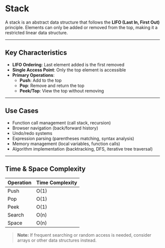 # Stack

A stack is an abstract data structure that follows the **LIFO (Last In, First Out)** principle. Elements can only be added or removed from the top, making it a restricted linear data structure.

---

## Key Characteristics

- **LIFO Ordering**: Last element added is the first removed
- **Single Access Point**: Only the top element is accessible
- **Primary Operations**:
  - **Push**: Add to the top
  - **Pop**: Remove and return the top
  - **Peek/Top**: View the top without removing

---

## Use Cases

- Function call management (call stack, recursion)
- Browser navigation (back/forward history)
- Undo/redo systems
- Expression parsing (parentheses matching, syntax analysis)
- Memory management (local variables, function calls)
- Algorithm implementation (backtracking, DFS, iterative tree traversal)

---

## Time & Space Complexity

| Operation | Time Complexity |
| --------- | --------------- |
| Push      | O(1)            |
| Pop       | O(1)            |
| Peek      | O(1)            |
| Search    | O(n)            |
| Space     | O(n)            |

> **Note:** If frequent searching or random access is needed, consider arrays or other data structures instead.
